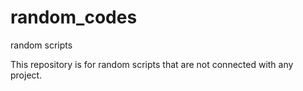 # random_codes
random scripts 

This repository is for random scripts that are not connected with any project. 
